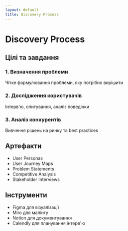 ```yaml
---
layout: default
title: Discovery Process
---
```


# Discovery Process

## Цілі та завдання

### 1. Визначення проблеми
Чітке формулювання проблеми, яку потрібно вирішити

### 2. Дослідження користувачів
Інтерв'ю, опитування, аналіз поведінки

### 3. Аналіз конкурентів
Вивчення рішень на ринку та best practices

## Артефакти
- User Personas
- User Journey Maps
- Problem Statements
- Competitive Analysis
- Stakeholder Interviews

## Інструменти
- Figma для візуалізації
- Miro для мапінгу
- Notion для документування
- Calendly для планування інтерв'ю
